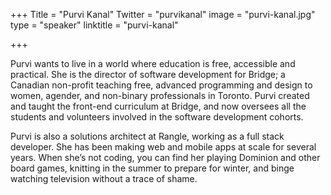 +++
Title = "Purvi Kanal"
Twitter = "purvikanal"
image = "purvi-kanal.jpg"
type = "speaker"
linktitle = "purvi-kanal"

+++

Purvi wants to live in a world where education is free, accessible and practical. She is the director of software development for Bridge; a Canadian non-profit teaching free, advanced programming and design to women, agender, and non-binary professionals in Toronto. Purvi created and taught the front-end curriculum at Bridge, and now oversees all the students and volunteers involved in the software development cohorts.

Purvi is also a solutions architect at Rangle, working as a full stack developer. She has been making web and mobile apps at scale for several years. When she’s not coding, you can find her playing Dominion and other board games, knitting in the summer to prepare for winter, and binge watching television without a trace of shame.
